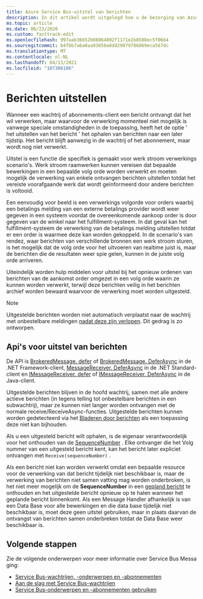 ```yaml
---
title: Azure Service Bus-uitstel van berichten
description: In dit artikel wordt uitgelegd hoe u de bezorging van Azure Service Bus berichten uitstelt. Het bericht blijft aanwezig in de wachtrij of het abonnement, maar wordt nog niet verwerkt.
ms.topic: article
ms.date: 06/23/2020
ms.custom: fasttrack-edit
ms.openlocfilehash: 997aab36652b08864892f1171e2b8588ec5f06b4
ms.sourcegitcommit: b4fbb7a6a0aa93656e8dd29979786069eca567dc
ms.translationtype: MT
ms.contentlocale: nl-NL
ms.lasthandoff: 04/13/2021
ms.locfileid: "107306106"
---
```

# <a name="message-deferral"></a>Berichten uitstellen

Wanneer een wachtrij of abonnements-client een bericht ontvangt dat het wil verwerken, maar waarvoor de verwerking momenteel niet mogelijk is vanwege speciale omstandigheden in de toepassing, heeft het de optie ' het uitstellen van het bericht ' het ophalen van berichten naar een later tijdstip. Het bericht blijft aanwezig in de wachtrij of het abonnement, maar wordt nog niet verwerkt.

Uitstel is een functie die specifiek is gemaakt voor werk stroom verwerkings scenario's. Werk stroom raamwerken kunnen vereisen dat bepaalde bewerkingen in een bepaalde volg orde worden verwerkt en moeten mogelijk de verwerking van enkele ontvangen berichten uitstellen totdat het vereiste voorafgaande werk dat wordt geïnformeerd door andere berichten is voltooid.

Een eenvoudig voor beeld is een verwerkings volgorde voor orders waarbij een betalings melding van een externe betalings provider wordt weer gegeven in een systeem voordat de overeenkomende aankoop order is door gegeven van de winkel naar het fulfillment-systeem. In dat geval kan het fulfillment-systeem de verwerking van de betalings melding uitstellen totdat er een order is waarmee deze kan worden gekoppeld. In de scenario's van rendez, waar berichten van verschillende bronnen een werk stroom sturen, is het mogelijk dat de volg orde voor het uitvoeren van realtime juist is, maar de berichten die de resultaten weer spie gelen, kunnen in de juiste volg orde arriveren.

Uiteindelijk worden hulp middelen voor uitstel bij het opnieuw ordenen van berichten van de aankomst order omgezet in een volg orde waarin ze kunnen worden verwerkt, terwijl deze berichten veilig in het berichten archief worden bewaard waarvoor de verwerking moet worden uitgesteld.

> [!NOTE]
> Uitgestelde berichten worden niet automatisch verplaatst naar de wachtrij met onbestelbare meldingen [nadat deze zijn verlopen](./service-bus-dead-letter-queues.md#time-to-live). Dit gedrag is zo ontworpen.

## <a name="message-deferral-apis"></a>Api's voor uitstel van berichten

De API is [BrokeredMessage. defer](/dotnet/api/microsoft.servicebus.messaging.brokeredmessage.defer#Microsoft_ServiceBus_Messaging_BrokeredMessage_Defer) of [BrokeredMessage. DeferAsync](/dotnet/api/microsoft.servicebus.messaging.brokeredmessage.deferasync#Microsoft_ServiceBus_Messaging_BrokeredMessage_DeferAsync) in de .NET Framework-client, [MessageReceiver. DeferAsync](/dotnet/api/microsoft.azure.servicebus.core.messagereceiver.deferasync) in de .NET Standard-client en [IMessageReceiver. defer](/java/api/com.microsoft.azure.servicebus.imessagereceiver.defer) of [IMessageReceiver. DeferAsync](/java/api/com.microsoft.azure.servicebus.imessagereceiver.deferasync) in de Java-client. 

Uitgestelde berichten blijven in de hoofd wachtrij, samen met alle andere actieve berichten (in tegens telling tot onbestelbare berichten in een subwachtrij), maar ze kunnen niet langer worden ontvangen met de normale receive/ReceiveAsync-functies. Uitgestelde berichten kunnen worden gedetecteerd via het [Bladeren door berichten](message-browsing.md) als een toepassing deze niet kan bijhouden.

Als u een uitgesteld bericht wilt ophalen, is de eigenaar verantwoordelijk voor het onthouden van de [SequenceNumber](/dotnet/api/microsoft.azure.servicebus.message.systempropertiescollection.sequencenumber#Microsoft_Azure_ServiceBus_Message_SystemPropertiesCollection_SequenceNumber) . Elke ontvanger die het Volg nummer van een uitgesteld bericht kent, kan het bericht later expliciet ontvangen met `Receive(sequenceNumber)` .

Als een bericht niet kan worden verwerkt omdat een bepaalde resource voor de verwerking van dat bericht tijdelijk niet beschikbaar is, maar de verwerking van berichten niet samen vatting mag worden onderbroken, is het niet meer mogelijk om de **SequenceNumber** in een [gepland bericht](message-sequencing.md) te onthouden en het uitgestelde bericht opnieuw op te halen wanneer het geplande bericht binnenkomt. Als een Message Handler afhankelijk is van een Data Base voor alle bewerkingen en die data base tijdelijk niet beschikbaar is, moet deze geen uitstel gebruiken, maar in plaats daarvan de ontvangst van berichten samen onderbreken totdat de Data Base weer beschikbaar is.


## <a name="next-steps"></a>Volgende stappen

Zie de volgende onderwerpen voor meer informatie over Service Bus Messa ging:

* [Service Bus-wachtrijen, -onderwerpen en -abonnementen](service-bus-queues-topics-subscriptions.md)
* [Aan de slag met Service Bus-wachtrijen](service-bus-dotnet-get-started-with-queues.md)
* [Service Bus-onderwerpen en -abonnementen gebruiken](service-bus-dotnet-how-to-use-topics-subscriptions.md)
